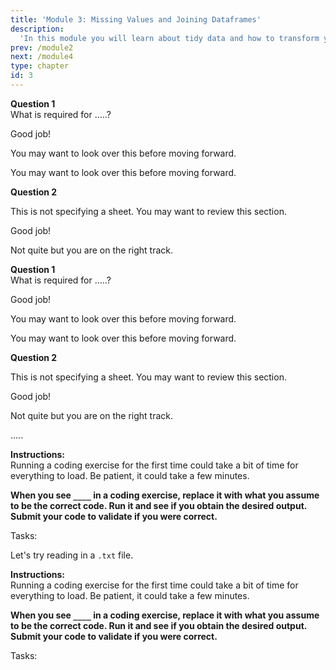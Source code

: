 ```yaml
---
title: 'Module 3: Missing Values and Joining Dataframes'
description:
  'In this module you will learn about tidy data and how to transform your dataset into a tidy format. It will also focus on how to combine and stack multiple dataframes.'
prev: /module2
next: /module4
type: chapter
id: 3
---
```


<exercise id="0" title="Module Learning Outcomes" type="slides">

<slides source="module3/module3_00">
</slides>

</exercise>


<exercise id="1" title="What is Tidy Data?" type="slides">

<slides source="module3_01">
</slides>

</exercise>

<exercise id="2" title="Tidy Data Questions">

**Question 1**          
What is required for .....?


<choice id="1" >
<opt text="1" correct="true">

Good job!

</opt>

<opt text="2">

You may want to look over this before moving forward.

</opt>

<opt text="3" >

You may want to look over this before moving forward.

</opt>

</choice> 


**Question 2**         


<choice id="2" >
<opt text='1'>

This is not specifying a sheet.  You may want to review this section. 

</opt>

<opt text= '2' correct="true">

Good job!

</opt>

<opt text='3' >

Not quite but you are on the right track. 

</opt>

</choice> 

</exercise>


<exercise id="3" title="Transforming to Tidy Data" type="slides">

<slides source="module3_03">
</slides>

</exercise>


<exercise id="4" title="Melting and Pivoting Questions ">

**Question 1**          
What is required for .....?


<choice id="1" >
<opt text="1" correct="true">

Good job!

</opt>

<opt text="2">

You may want to look over this before moving forward.

</opt>

<opt text="3" >

You may want to look over this before moving forward.

</opt>

</choice> 


**Question 2**         


<choice id="2" >
<opt text='1'>

This is not specifying a sheet.  You may want to review this section. 

</opt>

<opt text= '2' correct="true">

Good job!

</opt>

<opt text='3' >

Not quite but you are on the right track. 

</opt>

</choice> 

</exercise>


<exercise id="5" title="Applying Melt">

.....     
      
**Instructions:**    
Running a coding exercise for the first time could take a bit of time for everything to load.  Be patient, it could take a few minutes. 

**When you see `____` in a coding exercise, replace it with what you assume to be the correct code.  Run it and see if you obtain the desired output.  Submit your code to validate if you were correct.**

Tasks:



<codeblock id="03_05">

</codeblock>

</exercise>

<exercise id="6" title="Applying Pivot">

Let's try reading in a `.txt` file.     
      
**Instructions:**    
Running a coding exercise for the first time could take a bit of time for everything to load.  Be patient, it could take a few minutes. 

**When you see `____` in a coding exercise, replace it with what you assume to be the correct code.  Run it and see if you obtain the desired output.  Submit your code to validate if you were correct.**

Tasks:


<codeblock id="03_06">

</codeblock>

</exercise>